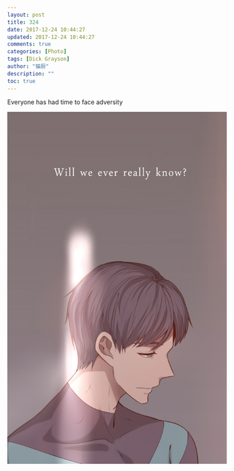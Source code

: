 ```yaml
---
layout: post
title: 324
date: 2017-12-24 10:44:27
updated: 2017-12-24 10:44:27
comments: true
categories: [Photo]
tags: [Dick Grayson]
author: "猫厨"
description: ""
toc: true
---
```


<p>Everyone has had time to face adversity<br /></p>

![](https://raw.githubusercontent.com/alicewish/meowchain247/master/img_cVZNdzJtQk9JV2ZRYnJFSC9mcHZVR29wN0lOWk52R0FyemJoaEdsTzJSN0R5aUhZemtqVVJRPT0.jpg)